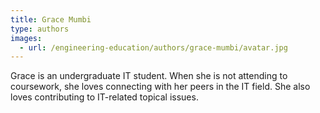 ```yaml
---
title: Grace Mumbi
type: authors
images:
  - url: /engineering-education/authors/grace-mumbi/avatar.jpg 
---
```

Grace is an undergraduate IT student. When she is not attending to coursework, she loves connecting with her peers in the IT field. She also loves contributing to IT-related topical issues.